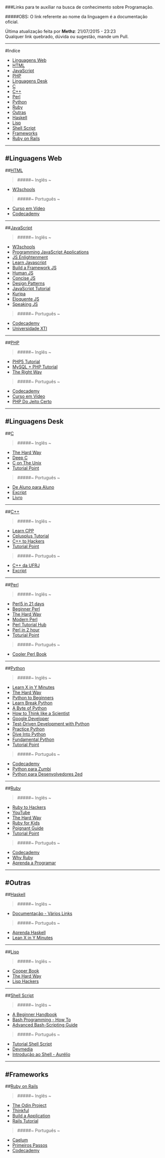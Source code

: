 ###Links para te auxíliar na busca de conhecimento sobre Programação.

#####OBS: O link referente ao nome da linguagem é a documentação oficial. 

Última atualização feita por **Methz**: 21/07/2015 - 23:23  
Qualquer link quebrado, dúvida ou sugestão, mande um Pull.
- - -

#Indíce

* [Linguagens Web](#linguagens-web)
 * [HTML](#html)
 * [JavaScript](#javascript)
 * [PHP](#php)
* [Linguagens Desk](#linguagens-desk)
 * [C](#c)
 * [C++](#c-1)
 * [Perl](#perl)
 * [Python](#python)
 * [Ruby](#ruby)
* [Outras](#outras)
 * [Haskell](#haskell) 
 * [Lisp](#lisp)
 * [Shell Script](#shell-script)
* [Frameworks](#frameworks)
 * [Ruby on Rails ](#ruby-on-rails)

---------------------------------------------------------------------------------- 
#Linguagens Web
---------------------------------------------------------------------------------- 
##[HTML](https://developer.mozilla.org/en-US/docs/Web/Guide/HTML/HTML5)

>#####~ Inglês ~  
* [W3schools](http://www.w3schools.com/html/default.asp)  
 
>#####~ Português ~    
* [Curso em Vídeo](http://www.cursoemvideo.com/course/curso-de-html5/)
* [Codecademy](http://www.codecademy.com/pt-BR/tracks/web)
 
---------------------------------------------------------------------------------- 
##[JavaScript](https://developer.mozilla.org/en-US/docs/Web/JavaScript)

>#####~ Inglês ~   
* [W3schools](http://www.w3schools.com/js/default.asp)
* [Programming JavaScript Applications](http://chimera.labs.oreilly.com/books/1234000000262/index.html)
* [JS Enlightenment](http://www.javascriptenlightenment.com/)
* [Learn Javascript](http://gitbookio.gitbooks.io/javascript/content/en/index.html)
* [Build a Framework JS](http://dailyjs.com/files/build-a-javascript-framework.pdf)
* [Human JS](http://read.humanjavascript.com/)
* [Concise JS](http://slides.com/concise/js#/)
* [Design Patterns](http://addyosmani.com/resources/essentialjsdesignpatterns/book/)
* [JavaScript Tutorial](http://javascript.info/)
* [Kuripa](http://www.kirupa.com/html5/learn_javascript.htm)
* [Eloquente JS](http://eloquentjavascript.net/)
* [Speaking JS](http://speakingjs.com/es5/index.html)           

>#####~ Português ~  
* [Codecademy](http://www.codecademy.com/pt-BR/tracks/javascript)
* [Universidade XTI](https://www.youtube.com/playlist?list=PLcHPNq67CaVlq6_hp77DXwS9xQgZeaKf-)
    
---------------------------------------------------------------------------------- 
##[PHP](https://php.net/manual/pt_BR/index.php)
    
>#####~ Inglês ~
* [PHP5 Tutorial](http://www.php5-tutorial.com/)
* [MySQL + PHP Tutorial](http://tut.php-quake.net/en/index.html)
* [The Right Way](http://www.phptherightway.com/)
        
>#####~ Português ~  
* [Codecademy](http://www.codecademy.com/pt-BR/tracks/php)
* [Curso em Vídeo](http://www.cursoemvideo.com/course/curso-php-iniciante/)  
* [PHP Do Jeito Certo](http://br.phptherightway.com/)
 
----------------------------------------------------------------------------------          
#Linguagens Desk
----------------------------------------------------------------------------------    
##[C](http://en.cppreference.com/w/c)
    
>#####~ Inglês ~  
* [The Hard Way](http://c.learncodethehardway.org/book/)
* [Deep C](http://pt.slideshare.net/olvemaudal/deep-c)
* [C on The Unix](http://www.bitsinthewind.com/about-dac/publications/using-c-on-the-unix-system)
* [Tutorial Point](http://www.tutorialspoint.com/cprogramming/c_variables.htm)
    
>#####~ Português ~  
* [De Aluno para Aluno](https://www.youtube.com/user/italogross/playlists)
* [Excript](https://www.youtube.com/playlist?list=PLesCEcYj003SwVdufCQM5FIbrOd0GG1M4)
* [Livro](https://fiorix.wordpress.com/?attachment_id=493)
    
----------------------------------------------------------------------------------   
##[C++](http://en.cppreference.com/w/cpp)
    
>#####~ Inglês ~  
* [Learn CPP](http://www.learncpp.com/)
* [Cplusplus Tutorial](http://www.cplusplus.com/doc/tutorial/)
* [C++ to Hackers](http://pt.slideshare.net/jonbonachon/c-for-hackers)
* [Tutorial Point](http://www.tutorialspoint.com/cplusplus/)
    
>#####~ Português ~  
* [C++ da UFRJ](http://orion.lcg.ufrj.br/C++/curso/#)
* [Excript](https://www.youtube.com/playlist?list=PLesCEcYj003QTw6OhCOFb1Fdl8Uiqyrqo)
    
----------------------------------------------------------------------------------  
##[Perl](http://doc.perl6.org/)
    
>#####~ Inglês ~  
* [Perl5 in 21 days](http://wwwacs.gantep.edu.tr/docs/perl-ebook/)
* [Beginner Perl](https://www.perl.org/books/beginning-perl/)
* [The Hard Way](http://www.greenteapress.com/perl/)
* [Modern Perl](http://modernperlbooks.com/books/modern_perl_2014/)
* [Perl Tutorial Hub](http://perl-tutorial.org/)
* [Perl in 2 hour](http://qntm.org/files/perl/perl.html)
* [Toturial Point](www.tutorialspoint.com/perl/)
    
>#####~ Português ~  
* [Cooler Perl Book](https://bugsec.googlecode.com/files/book_perl_cooler.pdf)
 
---------------------------------------------------------------------------------- 
##[Python](https://www.python.org/doc/versions/)
    
>#####~ Inglês ~  
* [Learn X in Y Minutes](http://learnxinyminutes.com/docs/python/)
* [The Hard Way](http://learnpythonthehardway.org/book/)
* [Python to Beginners](http://opentechschool.github.io/python-beginners/en/index.html)
* [Learn Break Python](http://learnpythonbreakpython.com/)
* [A Byte of Python](http://www.swaroopch.com/notes/python/)
* [How to Think like a Scientist](http://openbookproject.net/thinkcs/python/english3e/)
* [Google Developer](https://developers.google.com/edu/python/)
* [Test-Driven Development with Python](http://chimera.labs.oreilly.com/books/1234000000754/index.html)
* [Practice Python](http://anandology.com/python-practice-book/)
* [Dive Into Python](http://www.diveintopython.net/toc/index.html)
* [Fundamental Python](https://thenewcircle.com/static/bookshelf/python_fundamentals_tutorial/index.html)
* [Tutorial Point](http://www.tutorialspoint.com/python/index.htm)
    
>#####~ Português ~  
* [Codecademy](http://www.codecademy.com/pt-BR/tracks/python)
* [Python para Zumbi](https://www.youtube.com/playlist?list=PLUukMN0DTKCtbzhbYe2jdF4cr8MOWClXc)
* [Python para Desenvolvedores 2ed](http://ark4n.files.wordpress.com/2010/01/python_para_desenvolvedores_2ed.pdf)
        
----------------------------------------------------------------------------------
##[Ruby](http://ruby-doc.org/)
    
>#####~ Inglês ~  
* [Ruby to Hackers](http://ruby-hacking-guide.github.io/)
* [YouTube](https://www.youtube.com/playlist?list=PLMK2xMz5H5Zv8eC8b4K6tMaE1-Z9FgSOp)
* [The Hard Way](http://learnrubythehardway.org/book/)
* [Ruby for Kids](http://mrdougwright.gitbooks.io/rubykin/content/)
* [Poignant Guide](http://mislav.uniqpath.com/poignant-guide/book/)
* [Tutorial Point](http://www.tutorialspoint.com/ruby/index.htm)
    
>#####~ Português ~  
* [Codecademy](http://www.codecademy.com/pt-BR/tracks/ruby)
* [Why Ruby](http://why.carlosbrando.com/)
* [Aprenda a Programar](http://aprendaaprogramar.rubyonrails.com.br/)
    
----------------------------------------------------------------------------------
#Outras
----------------------------------------------------------------------------------
##[Haskell](https://www.haskell.org/)

>#####~ Inglês ~
* [Documentação - Vários Links](https://www.haskell.org/documentation)
    
>#####~ Português ~
* [Aprenda Haskell](http://haskell.tailorfontela.com.br/chapters)
* [Lean X in Y Minutes](http://learnxinyminutes.com/docs/pt-br/haskell-pt/)

---------------------------------------------------------------------------------- 
##[Lisp](http://lispdoc.com/index)

>#####~ Inglês ~  
* [Cooper Book](http://www.franz.com/resources/educational_resources/cooper.book.pdf)
* [The Hard Way](http://learnlispthehardway.org/book/)
* [Lisp Hackers](https://leanpub.com/lisphackers/read)
    
----------------------------------------------------------------------------------
##[Shell Script](http://www.tldp.org/LDP/abs/html/)

>#####~ Inglês ~
* [A Beginner Handbook](http://www.freeos.com/guides/lsst/)
* [Bash Programming - How To](http://tldp.org/HOWTO/Bash-Prog-Intro-HOWTO.html#toc2)
* [Advanced Bash-Scripting Guide](http://www.tldp.org/LDP/abs/html/index.html)
    
>#####~ Português ~  
* [Tutorial Shell Script](http://www.devin.com.br/shell_script/)
* [Devmedia](http://www.devmedia.com.br/introducao-ao-shell-script-no-linux/25778)
* [Introdução ao Shell - Aurélio](http://aurelio.net/shell/apostila-introducao-shell.pdf)

----------------------------------------------------------------------------------  
#Frameworks
----------------------------------------------------------------------------------
##[Ruby on Rails](http://guides.rubyonrails.org/)
    
>#####~ Inglês ~
* [The Odin Project](http://www.theodinproject.com/ruby-on-rails)
* [Thinkful](http://www.thinkful.com/learn/ruby-on-rails-tutorial/)
* [Build a Application](http://teamtreehouse.com/library/build-a-simple-ruby-on-rails-application)
* [Rails Tutorial](https://www.railstutorial.org/book)
        
>#####~ Português ~
* [Caelum](http://www.caelum.com.br/apostila-ruby-on-rails/)
* [Primeiros Passos](http://www.maujor.com/railsgirlsguide/)
* [Codecademy](https://www.codecademy.com/pt-BR/courses/rails-auth)
